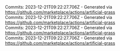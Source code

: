 Commits: 2023-12-21T09:22:27.706Z - Generated via https://github.com/marketplace/actions/artificial-grass
<br>
Commits: 2023-12-21T09:22:27.706Z - Generated via https://github.com/marketplace/actions/artificial-grass
<br>
Commits: 2023-12-21T09:22:27.706Z - Generated via https://github.com/marketplace/actions/artificial-grass
<br>
Commits: 2023-12-21T09:22:27.706Z - Generated via https://github.com/marketplace/actions/artificial-grass
<br>
